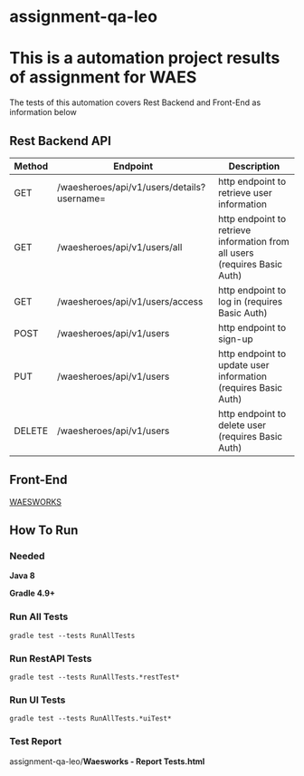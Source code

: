 # assignment-qa-leo
# This is a automation project results of assignment for WAES

The tests of this automation covers Rest Backend and Front-End as information below


## Rest Backend API
 
  | Method        | Endpoint          | Description         |
  | ------------- | ---------------------------- | ------------------------ |
  | GET           | /waesheroes/api/v1/users/details?username=<username> | http endpoint to retrieve user information  |
  | GET           | /waesheroes/api/v1/users/all | http endpoint to retrieve information from all users (requires Basic Auth) |
  | GET           | /waesheroes/api/v1/users/access | http endpoint to log in (requires Basic Auth) |
  | POST          | /waesheroes/api/v1/users | http endpoint to sign-up |
  | PUT           | /waesheroes/api/v1/users | http endpoint to update user information (requires Basic Auth) |
  | DELETE        | /waesheroes/api/v1/users | http endpoint to delete user (requires Basic Auth) |
  
## Front-End
[WAESWORKS](https://waesworks.bitbucket.io/)



## How To Run

### Needed

  **Java 8**
  
  **Gradle 4.9+**
  
  
### Run All Tests
	gradle test --tests RunAllTests  

### Run RestAPI Tests
	gradle test --tests RunAllTests.*restTest*   
  
### Run UI Tests  
	gradle test --tests RunAllTests.*uiTest*
	
	
### Test Report
assignment-qa-leo/**Waesworks - Report Tests.html**